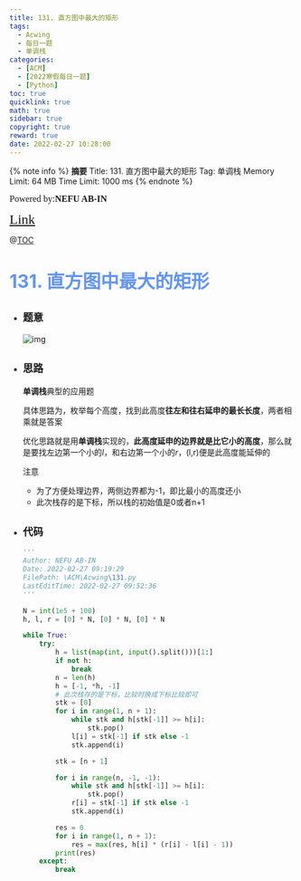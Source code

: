 ```yaml
---
title: 131. 直方图中最大的矩形
tags:
  - Acwing
  - 每日一题
  - 单调栈
categories:
  - [ACM]
  - [2022寒假每日一题]
  - [Python]
toc: true
quicklink: true
math: true
sidebar: true
copyright: true
reward: true
date: 2022-02-27 10:28:00
---
```



{% note info %}
**摘要**
Title: 131. 直方图中最大的矩形
Tag: 单调栈
Memory Limit: 64 MB
Time Limit: 1000 ms
{% endnote %}
<!-- more -->

<font size=3 face=楷体>Powered by:**NEFU AB-IN**</font>

<font color=#FFA500 size=5 face=楷体>[Link](https://www.acwing.com/problem/content/description/133/)</font>

@[TOC](文章目录)

# <font color=#6495ED size=6>131. 直方图中最大的矩形
</font>

* ## <font size=4 face=粗体>题意</font>

  ![img](https://oss.ab-in.cn/Pictures/134.png)

* ## <font size=4 face=粗体>思路</font>

  **单调栈**典型的应用题

  具体思路为，枚举每个高度，找到此高度**往左和往右延申的最长长度**，两者相乘就是答案

  优化思路就是用**单调栈**实现的，**此高度延申的边界就是比它小的高度**，那么就是要找左边第一个小的$l$，和右边第一个小的$r$，(l,r)便是此高度能延伸的

  注意
    * 为了方便处理边界，两侧边界都为-1，即比最小的高度还小
    * 此次栈存的是下标，所以栈的初始值是0或者n+1

* ## <font size=4 face=粗体>代码</font>

  ```python
  '''
  Author: NEFU AB-IN
  Date: 2022-02-27 09:19:29
  FilePath: \ACM\Acwing\131.py
  LastEditTime: 2022-02-27 09:52:36
  '''

  N = int(1e5 + 100)
  h, l, r = [0] * N, [0] * N, [0] * N

  while True:
      try:
          h = list(map(int, input().split()))[1:]
          if not h:
              break
          n = len(h)
          h = [-1, *h, -1]
          # 此次栈存的是下标，比较时换成下标比较即可
          stk = [0]
          for i in range(1, n + 1):
              while stk and h[stk[-1]] >= h[i]:
                  stk.pop()
              l[i] = stk[-1] if stk else -1
              stk.append(i)

          stk = [n + 1]

          for i in range(n, -1, -1):
              while stk and h[stk[-1]] >= h[i]:
                  stk.pop()
              r[i] = stk[-1] if stk else -1
              stk.append(i)

          res = 0
          for i in range(1, n + 1):
              res = max(res, h[i] * (r[i] - l[i] - 1))
          print(res)
      except:
          break
  ```